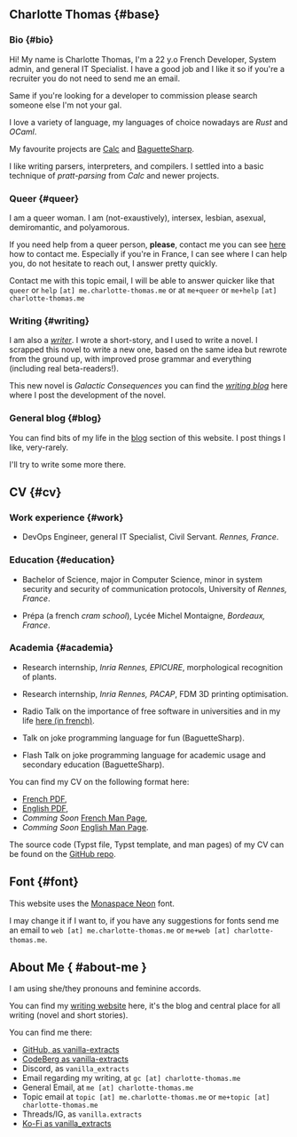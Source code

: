 ## Charlotte Thomas {#base}

### Bio {#bio}

Hi! My name is Charlotte Thomas, I'm a 22 y.o French Developer, System admin,
and general IT Specialist. I have a good job and I like it so if you're a
recruiter you do not need to send me an email.

Same if you're looking for a developer to commission please search someone else
I'm not your gal.

I love a variety of language, my languages of choice nowadays are _Rust_ and
_OCaml_. 

My favourite projects are [Calc](https://codeberg.org/vanilla-extract/calc) and
[BaguetteSharp](https://github.com/vanilla-extract/ocaml-baguettesharp-interpreter).

I like writing parsers, interpreters, and compilers. I settled into a basic
technique of _pratt-parsing_ from _Calc_ and newer projects.

### Queer {#queer}

I am a queer woman. I am (not-exaustively), intersex, lesbian, asexual,
demiromantic, and polyamorous.

If you need help from a queer person, **please**, contact me you can see
[here](#about-me) how to contact me. Especially if you're in France, I can see where I
can help you, do not hesitate to reach out, I answer pretty quickly.

Contact me with this topic email, I will be able to answer quicker like that `queer` or `help` `[at] me.charlotte-thomas.me` or at `me+queer` or `me+help` `[at] charlotte-thomas.me`

### Writing {#writing}

I am also a [_writer_](https://writing.charlotte-thomas.me). I wrote a short-story, and I used to write a novel.
I scrapped this novel to write a new one, based on the same idea but rewrote
from the ground up, with improved prose grammar and everything (including real
beta-readers!). 

This new novel is _Galactic Consequences_ you can find the [_writing
blog_](https://writing.charlotte-thomas.me/blog/) here where I post the
development of the novel. 

### General blog {#blog}

You can find bits of my life in the [blog](blog/) section of this website. I
post things I like, very-rarely. 

I'll try to write some more there.

## CV {#cv}

### Work experience {#work}

- DevOps Engineer, general IT Specialist, Civil Servant. *Rennes, France*.

### Education {#education}

- Bachelor of Science, major in Computer Science, minor in system security and security of communication protocols, University of *Rennes, France*.

- Prépa (a french _cram school_), Lycée Michel Montaigne, *Bordeaux, France*.

### Academia {#academia}

- Research internship, _Inria Rennes, EPICURE_, morphological recognition of plants. 

- Research internship, _Inria Rennes, PACAP_, FDM 3D printing optimisation.

- Radio Talk on the importance of free software in universities and in my life [here (in french)](https://cause-commune.fm/podcast/libre-a-vous-187/).

- Talk on joke programming language for fun (BaguetteSharp).

- Flash Talk on joke programming language for academic usage and secondary education (BaguetteSharp).

You can find my CV on the following format here:
- [French PDF](static/cv_fr.pdf),
- [English PDF](static/cv_en.pdf),
- _Comming Soon_ [French Man Page](static/cv_fr.man),
- _Comming Soon_ [English Man Page](static/cv_en.typ).

The source code (Typst file, Typst template, and man pages) of my CV can be found on the [GitHub repo](https://github.com/vanilla-extracts/cv).

## Font {#font}

This website uses the [Monaspace Neon](https://monaspace.githubnext.com) font.

I may change it if I want to, if you have any suggestions for fonts send me an email to `web [at] me.charlotte-thomas.me` or `me+web [at] charlotte-thomas.me`.

## About Me { #about-me }
I am using she/they pronouns and feminine accords. 

You can find my [writing website](https://writing.charlotte-thomas.me) here,
it's the blog and central place for all writing (novel and short stories).

You can find me there:
- [GitHub, as vanilla-extracts](https://github.com/vanilla-extracts)
- [CodeBerg as vanilla-extracts](https://codeberg.org/vanilla-extracts)
- Discord, as `vanilla_extracts`
- Email regarding my writing, at `gc [at] charlotte-thomas.me`
- General Email, at `me [at] charlotte-thomas.me`
- Topic email at `topic [at] me.charlotte-thomas.me` or `me+topic [at] charlotte-thomas.me`
- Threads/IG, as `vanilla.extracts`
- [Ko-Fi as vanilla_extracts](https://ko-fi.com/vanilla_extracts)
